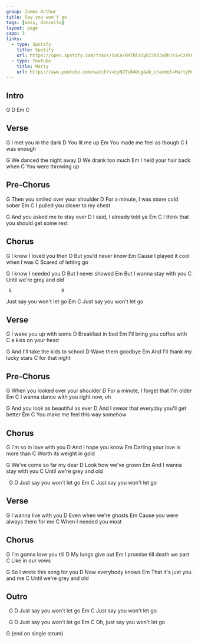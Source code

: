 ```yaml
---
group: James Arthur
title: Say you won't go
tags: [easy, Danielle]
layout: page
capo: 3
links:
  - type: Spotify
    title: Spotify
    url: https://open.spotify.com/track/5uCax9HTNlzGybIStD3vDh?si=CzYK0UF1RCqSmK2ACzMJfg
  - type: YouTube
    title: Marty
    url: https://www.youtube.com/watch?v=LyNZTs04Dcg&ab_channel=MartyMusic
---
```


## Intro

G D Em C

## Verse

G
  I met you in the dark
D
  You lit me up
Em
  You made me feel as though
C
  I was enough

G
  We danced the night away
D
  We drank too much
Em
  I held your hair back when
C
  You were throwing up

## Pre-Chorus

G
  Then you smiled over your shoulder
D
  For a minute, I was stone cold sober
Em                         C
  I pulled you closer to my chest

G
  And you asked me to stay over
D
  I said, I already told ya
Em                                C
  I think that you should get some rest

## Chorus

G
  I knew I loved you then
D
  But you'd never know
Em
  Cause I played it cool when I was
C
Scared of letting go

G
  I know I needed you
D
  But I never showed
Em
  But I wanna stay with you
  C
Until we're grey and old

     G                   D
Just say you won't let go
     Em                  C
Just say you won't let go

## Verse

G
  I wake you up with some
D
  Breakfast in bed
Em
  I'll bring you coffee with
C
  a kiss on your head

G
  And I'll take the kids to school
D
  Wave them goodbye
Em
  And I'll thank my lucky stars
C
  for that night

## Pre-Chorus

G
  When you looked over your shoulder
D
  For a minute, I forget that I'm older
Em                            C
  I wanna dance with you right now, oh
 
G
And you look as beautiful as ever
D
  And I swear that everyday you'll get better
Em                          C
  You make me feel this way somehow

## Chorus

G
  I'm so in love with you
D
  And I hope you know
Em
  Darling your love is more than
C
  Worth its weight in gold

G
  We've come so far my dear
D
  Look how we've grown
Em
  And I wanna stay with you
  C
Until we're grey and old

&nbsp;    G                   D
Just say you won't let go
     Em                  C
Just say you won't let go

## Verse

G
  I wanna live with you
D
  Even when we're ghosts
Em
  Cause you were always there for me
     C
When I needed you most

## Chorus

G
  I'm gonna love you till
D
  My lungs give out
Em
  I promise till death we part
C
Like in our vows

G
  So I wrote this song for you
D
  Now everybody knows
Em
  That it's just you and me
  C
Until we're grey and old

## Outro

&nbsp;    G                   D
Just say you won't let go
     Em                  C
Just say you won't let go

&nbsp;    G                   D
Just say you won't let go
         Em                  C
Oh, just say you won't let go

G
(end on single strum)
